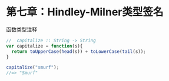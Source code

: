 # 第七章：Hindley-Milner类型签名
函数类型注释

```javascript
//  capitalize :: String -> String
var capitalize = function(s){
  return toUpperCase(head(s)) + toLowerCase(tail(s));
}

capitalize("smurf");
//=> "Smurf"
```

